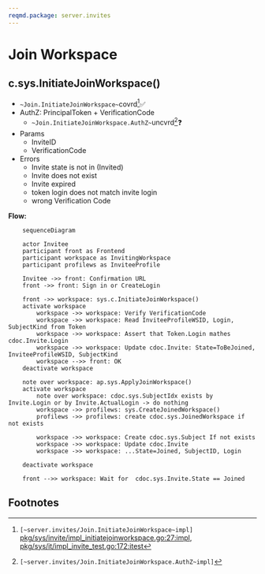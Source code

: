 ```yaml
---
reqmd.package: server.invites
---
```


# Join Workspace

## c.sys.InitiateJoinWorkspace()

- `~Join.InitiateJoinWorkspace~`covrd[^~Join.InitiateJoinWorkspace~]✅
- AuthZ: PrincipalToken + VerificationCode
  - `~Join.InitiateJoinWorkspace.AuthZ~`uncvrd[^~Join.InitiateJoinWorkspace.AuthZ~]❓
- Params
  - InviteID
  - VerificationCode
- Errors
  - Invite state is not in (Invited)
  - Invite does not exist
  - Invite expired
  - token login does not match invite login
  - wrong Verification Code

**Flow:**

```mermaid
    sequenceDiagram

    actor Invitee
    participant front as Frontend
    participant workspace as InvitingWorkspace
    participant profilews as InviteeProfile

    Invitee ->> front: Confirmation URL
    front ->> front: Sign in or CreateLogin

    front ->> workspace: sys.c.InitiateJoinWorkspace()
    activate workspace
        workspace ->> workspace: Verify VerificationCode
        workspace ->> workspace: Read InviteeProfileWSID, Login, SubjectKind from Token
        workspace ->> workspace: Assert that Token.Login mathes cdoc.Invite.Login
        workspace ->> workspace: Update cdoc.Invite: State=ToBeJoined, InviteeProfileWSID, SubjectKind
        workspace -->> front: OK
    deactivate workspace

    note over workspace: ap.sys.ApplyJoinWorkspace()
    activate workspace
        note over workspace: cdoc.sys.SubjectIdx exists by Invite.Login or by Invite.ActualLogin -> do nothing
        workspace ->> profilews: sys.CreateJoinedWorkspace()
        profilews ->> profilews: create cdoc.sys.JoinedWorkspace if not exists

        workspace ->> workspace: Create cdoc.sys.Subject If not exists
        workspace ->> workspace: Update cdoc.Invite
        workspace ->> workspace: ...State=Joined, SubjectID, Login

    deactivate workspace

    front -->> workspace: Wait for  cdoc.sys.Invite.State == Joined

```

## Footnotes

[^~Join.InitiateJoinWorkspace~]: `[~server.invites/Join.InitiateJoinWorkspace~impl]` [pkg/sys/invite/impl_initiatejoinworkspace.go:27:impl](https://github.com/voedger/voedger/blob/main/pkg/sys/invite/impl_initiatejoinworkspace.go#L27), [pkg/sys/it/impl_invite_test.go:172:itest](https://github.com/voedger/voedger/blob/main/pkg/sys/it/impl_invite_test.go#L172)
[^~Join.InitiateJoinWorkspace.AuthZ~]: `[~server.invites/Join.InitiateJoinWorkspace.AuthZ~impl]`
